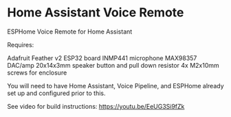 # Home Assistant Voice Remote
 ESPHome Voice Remote for Home Assistant

Requires:

Adafruit Feather v2 ESP32 board
INMP441 microphone
MAX98357 DAC/amp
20x14x3mm speaker
button and pull down resistor
4x M2x10mm screws for enclosure

You will need to have Home Assistant, Voice Pipeline, and ESPHome already set up and configured prior to this.

See video for build instructions: https://youtu.be/EeUG3Si9fZk
